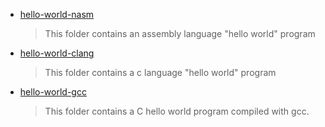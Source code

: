 - [hello-world-nasm](./hello-world-nasm/Readme.md)

    > This folder contains an assembly language "hello world" program

- [hello-world-clang](./hello-world-clang/Readme.md)

    >This folder contains a c language "hello world" program

- [hello-world-gcc](./hello-world-gcc/Readme.md)

    > This folder contains a C hello world program compiled with gcc.
